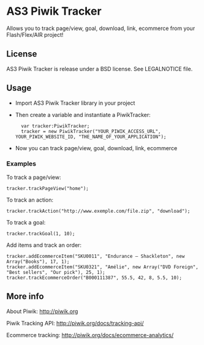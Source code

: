 AS3 Piwik Tracker 
=================

Allows you to track page/view, goal, download, link, ecommerce from your Flash/Flex/AIR project!


License
-------

AS3 Piwik Tracker is release under a BSD license.
See LEGALNOTICE file.


Usage
-----

- Import AS3 Piwik Tracker library in your project
- Then create a variable and instantiate a PiwikTracker:

		var tracker:PiwikTracker;
		tracker = new PiwikTracker("YOUR_PIWIK_ACCESS_URL", YOUR_PIWIK_WEBSITE_ID, "THE_NAME_OF_YOUR_APPLICATION");

- Now you can track page/view, goal, download, link, ecommerce


### Examples

To track a page/view:

	tracker.trackPageView("home");

To track an action:
	
	tracker.trackAction("http://www.exemple.com/file.zip", "download");
	
To track a goal:

	tracker.trackGoal(1, 10);
	
Add items and track an order:

	tracker.addEcommerceItem("SKU0011", "Endurance – Shackleton", new Array("Books"), 17, 1);
	tracker.addEcommerceItem("SKU0321", "Amélie", new Array("DVD Foreign", "Best sellers", "Our pick"), 25, 1);
	tracker.trackEcommerceOrder("B000111387", 55.5, 42, 8, 5.5, 10);


More info
---------

About Piwik: http://piwik.org

Piwik Tracking API: http://piwik.org/docs/tracking-api/

Ecommerce tracking: http://piwik.org/docs/ecommerce-analytics/
